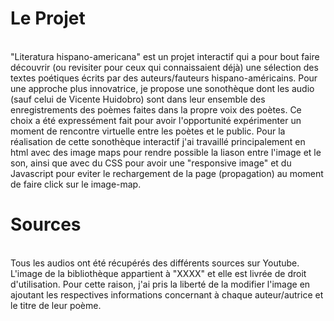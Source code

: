 # Le Projet
<br>
"Literatura hispano-americana" est un projet interactif qui a pour bout faire découvrir (ou revisiter pour ceux qui connaissaient déjà) une sélection des textes poétiques écrits par des auteurs/fauteurs hispano-américains. Pour une approche plus innovatrice, je propose une sonothèque dont les audio  (sauf celui de Vicente Huidobro) sont dans leur ensemble des enregistrements des poèmes faites dans la propre voix des poètes. Ce choix a été expressément fait pour avoir l'opportunité expérimenter un moment de rencontre virtuelle entre les poètes et le public. Pour la réalisation de cette sonothèque interactif j'ai travaillé principalement en html avec des image maps pour rendre possible la liason entre l'image et le son, ainsi que avec du CSS pour avoir une "responsive image" et du Javascript pour eviter le rechargement de la page (propagation) au moment de faire click sur le image-map. 

# Sources
<br>
Tous les audios ont été récupérés des différents sources sur Youtube. L'image de la bibliothèque appartient à "XXXX" et elle est livrée de droit d'utilisation. Pour cette raison, j'ai pris la liberté de la modifier l'image en ajoutant les respectives informations concernant à chaque auteur/autrice et le titre de leur poème. 




 
